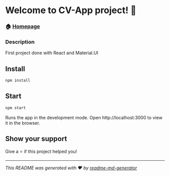 # Welcome to CV-App project! 👋

### 🏠 [Homepage](http://Willdooo.github.io/odinProject_CV-Application)

### Description

First project done with React and Material.UI

## Install

```sh
npm install
```

## Start

```sh
npm start
```

Runs the app in the development mode.
Open http://localhost:3000 to view it in the browser.

## Show your support

Give a ⭐️ if this project helped you!

---

_This README was generated with ❤️ by [readme-md-generator](https://github.com/kefranabg/readme-md-generator)_
